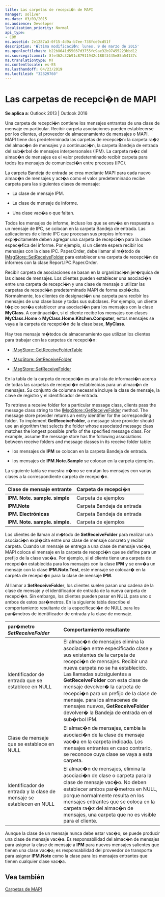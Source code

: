 ```yaml
---
title: Las carpetas de recepci�n de MAPI
manager: soliver
ms.date: 03/09/2015
ms.audience: Developer
localization_priority: Normal
api_type:
- COM
ms.assetid: 2e1287a3-0f15-4d9a-b7ee-738fce9cd51f
description: '�ltima modificaci�n: lunes, 9 de marzo de 2015'
ms.openlocfilehash: b22b8641d55037d3755fc9ae32b97455223bbd12
ms.sourcegitcommit: 8fe462c32b91c87911942c188f3445e85a54137c
ms.translationtype: MT
ms.contentlocale: es-ES
ms.lasthandoff: 04/23/2019
ms.locfileid: "32329760"
---
```

# <a name="mapi-receive-folders"></a>Las carpetas de recepci�n de MAPI

  
  
**Se aplica a**: Outlook 2013 | Outlook 2016 
  
Una carpeta de recepci�n contiene los mensajes entrantes de una clase de mensaje en particular. Recibir carpeta asociaciones pueden establecerse por los clientes, el proveedor de almacenamiento de mensajes o MAPI. MAPI tiene dos predeterminada las carpetas de recepci�n: la carpeta ra�z del almac�n de mensajes y a continuaci�n, la carpeta Bandeja de entrada del sub�rbol de mensajes interpersonales (IPM). La carpeta ra�z del almac�n de mensajes es el valor predeterminado recibir carpeta para todos los mensajes de comunicaci�n entre procesos (IPC).
  
 La carpeta Bandeja de entrada se crea mediante MAPI para cada nuevo almac�n de mensajes y act�a como el valor predeterminado recibe carpeta para las siguientes clases de mensaje: 
  
- La clase de mensaje IPM.
    
- La clase de mensaje de informe.
    
- Una clase vac�a o que faltan.
    
Todos los mensajes de informe, incluso los que se env�a en respuesta a un mensaje de IPC, se colocan en la carpeta Bandeja de entrada. Las aplicaciones de cliente IPC que procesan sus propios informes expl�citamente deben agregar una carpeta de recepci�n para la clase espec�fica del informe. Por ejemplo, si un cliente espera recibir los mensajes con la clase IPC. Paper.Order, debe llamar al m�todo de [IMsgStore::SetReceiveFolder](imsgstore-setreceivefolder.md) para establecer una carpeta de recepci�n de informes con la clase Report.IPC.Paper.Order. 
  
Recibir carpeta de asociaciones se basan en la organizaci�n jer�rquica de las clases de mensajes. Los clientes pueden establecer una asociaci�n entre una carpeta de recepci�n y una clase de mensaje o utilizar las carpetas de recepci�n predeterminado MAPI de forma expl�cita. Normalmente, los clientes de designaci�n una carpeta para recibir los mensajes de una clase base y todas sus subclases. Por ejemplo, un cliente t�pico ser�a establecer una asociaci�n para los mensajes con la clase **MyClass**. A continuaci�n, si el cliente recibe los mensajes con clases **MyClass.Home** o **MyClass.Home.Kitchen.Computer**, estos mensajes se vaya a la carpeta de recepci�n de la clase base, **MyClass**.
  
Hay tres mensaje m�todos de almacenamiento que utilizan los clientes para trabajar con las carpetas de recepci�n:
  
- [IMsgStore::GetReceiveFolderTable](imsgstore-getreceivefoldertable.md)
    
- [IMsgStore::GetReceiveFolder](imsgstore-getreceivefolder.md)
    
- [IMsgStore::SetReceiveFolder](imsgstore-setreceivefolder.md)
    
En la tabla de la carpeta de recepci�n es una lista de informaci�n acerca de todas las carpetas de recepci�n establecidas para un almac�n de mensajes. Su conjunto de columna necesaria incluye la clase de mensaje, la clave de registro y el identificador de entrada.
  
To retrieve a receive folder for a particular message class, clients pass the message class string to the [IMsgStore::GetReceiveFolder](imsgstore-getreceivefolder.md) method. The message store provider returns an entry identifier for the corresponding folder. To implement **GetReceiveFolder**, a message store provider should use an algorithm that selects the folder whose associated message class matches the longest possible prefix of the specified message class. For example, assume the message store has the following associations between receive folders and message classes in its receive folder table:
  
- los mensajes de **IPM** se colocan en la carpeta Bandeja de entrada. 
    
- los mensajes de **IPM.Note.Sample** se colocan en la carpeta ejemplos. 
    
La siguiente tabla se muestra c�mo se enrutan los mensajes con varias clases a la correspondiente carpeta de recepci�n.
  
|**Clase de mensaje entrante**|**Carpeta de recepci�n**|
|:-----|:-----|
|**IPM. Note. sample. simple** <br/> |Carpeta de ejemplos  <br/> |
|**IPM.Note** <br/> |Carpeta Bandeja de entrada  <br/> |
|**IPM. Electrónicas** <br/> |Carpeta Bandeja de entrada  <br/> |
|**IPM. Note. sample. simple.** <br/> |Carpeta de ejemplos  <br/> |
   
Los clientes de llaman al m�todo de **SetReceiveFolder** para realizar una asociaci�n expl�cita entre una clase de mensaje concreto y recibir carpeta. Cuando un mensaje se entrega a una clase de mensaje vac�a, MAPI coloca el mensaje en la carpeta de recepci�n que se define para un prefijo de la clase vac�a. Por ejemplo, si el cliente tiene una carpeta de recepci�n establecida para los mensajes con la clase **IPM** y se env�a un mensaje con la clase **IPM.Note.Test**, este mensaje se colocar� en la carpeta de recepci�n para la clase de mensaje **IPM**. 
  
Al llamar a **SetReceiveFolder**, los clientes suelen pasan una cadena de la clase de mensaje y el identificador de entrada de la nueva carpeta de recepci�n. Sin embargo, los clientes pueden pasar en NULL para uno o ambos de estos par�metros. En la siguiente tabla describe el comportamiento resultante de la especificaci�n de NULL para los par�metros de identificador de entrada y la clase de mensaje. 
  
|**par�metro  _SetReceiveFolder_**|**Comportamiento resultante**|
|:-----|:-----|
|Identificador de entrada que se establece en NULL  <br/> |El almac�n de mensajes elimina la asociaci�n entre especificado clase y sus existentes de la carpeta de recepci�n de mensajes. Recibir una nueva carpeta no se ha establecido. <br/> Las llamadas subsiguientes a **GetReceiveFolder** con esta clase de mensaje devolver� la carpeta de recepci�n para un prefijo de la clase de mensaje. para los almacenes de mensajes nuevos, **GetReceiveFolder** devolver� la Bandeja de entrada en el sub�rbol IPM.      <br/> |
|Clase de mensaje que se establece en NULL  <br/> |El almac�n de mensajes, cambia la asociaci�n de la clase de mensaje vac�a en la carpeta indicada. Los mensajes entrantes en caso contrario, se reconoce cuya clase se vaya a esta carpeta.  <br/> |
|Identificador de entrada y la clase de mensaje se establecen en NULL  <br/> |El almac�n de mensajes, elimina la asociaci�n de clase o carpeta para la clase de mensaje vac�o. No deben establecer ambos par�metros en NULL, porque normalmente resulta en los mensajes entrantes que se coloca en la carpeta ra�z del almac�n de mensajes, una carpeta que no es visible para el cliente.  <br/> |
   
Aunque la clase de un mensaje nunca debe estar vac�o, se puede producir una clase de mensaje vac�a. Es responsabilidad del almac�n de mensajes para asignar la clase de mensaje a **IPM** para nuevos mensajes salientes que tienen una clase vac�a; es responsabilidad del proveedor de transporte para asignar **IPM.Note** como la clase para los mensajes entrantes que tienen cualquier clase vac�a. 
  
## <a name="see-also"></a>Vea también



[Carpetas de MAPI](mapi-folders.md)

